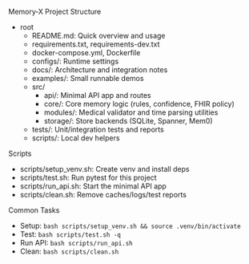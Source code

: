 Memory‑X Project Structure

- root
  - README.md: Quick overview and usage
  - requirements.txt, requirements-dev.txt
  - docker-compose.yml, Dockerfile
  - configs/: Runtime settings
  - docs/: Architecture and integration notes
  - examples/: Small runnable demos
  - src/
    - api/: Minimal API app and routes
    - core/: Core memory logic (rules, confidence, FHIR policy)
    - modules/: Medical validator and time parsing utilities
    - storage/: Store backends (SQLite, Spanner, Mem0)
  - tests/: Unit/integration tests and reports
  - scripts/: Local dev helpers

Scripts
- scripts/setup_venv.sh: Create venv and install deps
- scripts/test.sh: Run pytest for this project
- scripts/run_api.sh: Start the minimal API app
- scripts/clean.sh: Remove caches/logs/test reports

Common Tasks
- Setup: `bash scripts/setup_venv.sh && source .venv/bin/activate`
- Test: `bash scripts/test.sh -q`
- Run API: `bash scripts/run_api.sh`
- Clean: `bash scripts/clean.sh`


